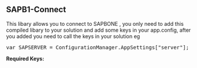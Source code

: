 <h2>SAPB1-Connect</h2>


<p>This libary allows you to connect to SAPBONE , you only need to add this compiled libary to your solution and add some keys in your app.config, after you added you need to call the keys in your solution eg </p>
<pre>
var SAPSERVER = ConfigurationManager.AppSettings["server"];
</pre>

<b>Required Keys:</b>
<add key="server" value="YOURSERVERNAME" />
<add key="licenseserver" value="YOURSERVERNAME:30000" />
<add key="dbuser" value="yourdbusername" />
<add key="dbpass" value="yourdbpassword" />
<add key="company" value="yourcompanydb" />
<add key="user" value="SAP_USER" />
<add key="pass" value="SAP_USER_PASSWORD" />



